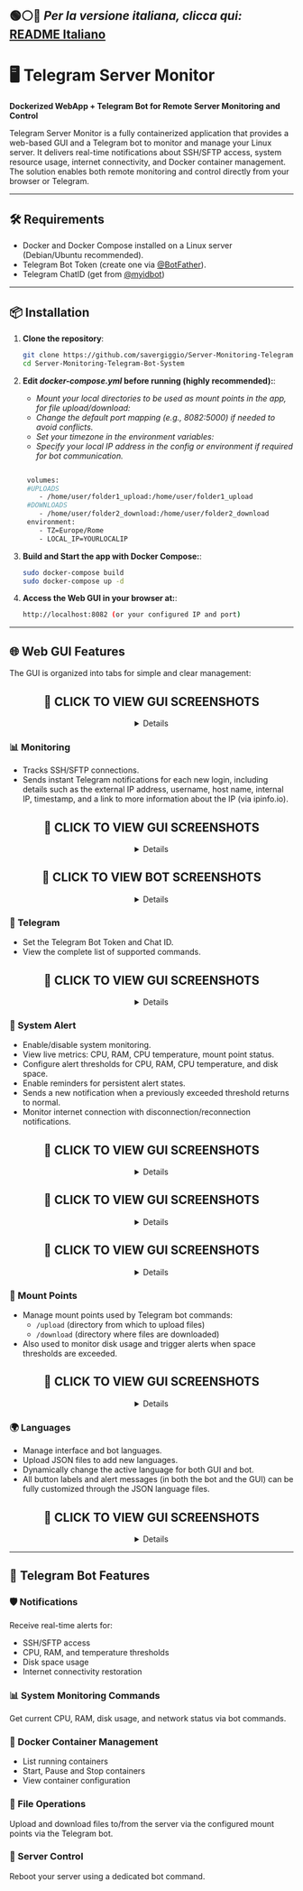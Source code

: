 ## 🟢⚪🔴 *Per la versione italiana, clicca qui:* [README Italiano](README.it.md) 

# 🖥️ Telegram Server Monitor  
**Dockerized WebApp + Telegram Bot for Remote Server Monitoring and Control**

Telegram Server Monitor is a fully containerized application that provides a web-based GUI and a Telegram bot to monitor and manage your Linux server. It delivers real-time notifications about SSH/SFTP access, system resource usage, internet connectivity, and Docker container management. The solution enables both remote monitoring and control directly from your browser or Telegram.

---
## 🛠️ Requirements

- Docker and Docker Compose installed on a Linux server (Debian/Ubuntu recommended).
- Telegram Bot Token (create one via [@BotFather](https://t.me/BotFather)).
- Telegram ChatID (get from [@myidbot](https://t.me/IDBot))
---  
## 📦 Installation

1. **Clone the repository**:
   ```bash
   git clone https://github.com/savergiggio/Server-Monitoring-Telegram-Bot-System.git
   cd Server-Monitoring-Telegram-Bot-System

2. **Edit *docker-compose.yml* before running (highly recommended):**:
   
     - *Mount your local directories to be used as mount points in the app, for file upload/download:*
     - *Change the default port mapping (e.g., 8082:5000) if needed to avoid conflicts.*
     - *Set your timezone in the environment variables:*
     - *Specify your local IP address in the config or environment if required for bot communication.*
   
   ```bash
   
    volumes:
    #UPLOADS
       - /home/user/folder1_upload:/home/user/folder1_upload
    #DOWNLOADS
       - /home/user/folder2_download:/home/user/folder2_download
    environment:
       - TZ=Europe/Rome
       - LOCAL_IP=YOURLOCALIP
   
3. **Build and Start the app with Docker Compose:**:
   ```bash
   sudo docker-compose build
   sudo docker-compose up -d
4. **Access the Web GUI in your browser at:**:
   ```bash
   http://localhost:8082 (or your configured IP and port)

---
## 🌐 Web GUI Features

The GUI is organized into tabs for simple and clear management:

<div align="center">
   
 ## 📸 CLICK   TO   VIEW  GUI SCREENSHOTS
<details>
   <img src="Screen/Screenshot (19).png" alt="Monitoring Tab Screenshot" style="width:100%;" />
</details>
</div>

### 📊 Monitoring
- Tracks SSH/SFTP connections.
- Sends instant Telegram notifications for each new login, including details such as the external IP address, username, host name, internal IP, timestamp, and a link to more information about the IP (via ipinfo.io).
  
<div align="center">
   
 ## 📸 CLICK   TO   VIEW  GUI SCREENSHOTS
<details>
   <img src="Screen/Screenshot (17).png" alt="Monitoring Tab Screenshot" style="width:100%;" />
</details>
</div>
<div align="center">
   
 ## 📸 CLICK   TO   VIEW  BOT SCREENSHOTS
<details>
   <img src="Screen/IMG_20250525_233124_LI.jpg" alt="Monitoring Tab Screenshot" style="width:50%;" />
</details>
</div>

### 🤖 Telegram
- Set the Telegram Bot Token and Chat ID.
- View the complete list of supported commands.
  
<div align="center">
   
 ## 📸 CLICK   TO   VIEW  GUI SCREENSHOTS
<details>
   <img src="Screen/Screenshot (18).png" alt="Monitoring Tab Screenshot" style="width:100%;" />
</details>
</div>

### 🚨 System Alert
- Enable/disable system monitoring.
- View live metrics: CPU, RAM, CPU temperature, mount point status.
- Configure alert thresholds for CPU, RAM, CPU temperature, and disk space.
- Enable reminders for persistent alert states.
- Sends a new notification when a previously exceeded threshold returns to normal.
- Monitor internet connection with disconnection/reconnection notifications.

<div align="center">
   
 ## 📸 CLICK   TO   VIEW GUI SCREENSHOTS
<details>
   <img src="Screen/Screenshot (19).png" alt="Monitoring Tab Screenshot" style="width:80%" />
</details>
</div>
<div align="center">
   
 ## 📸 CLICK   TO   VIEW GUI SCREENSHOTS
<details>
   <img src="Screen/Screenshot (20).png" alt="Monitoring Tab Screenshot" style="width:80%;" />
</details>
</div>
<div align="center">
   
 ## 📸 CLICK   TO   VIEW GUI SCREENSHOTS
<details>
   <img src="Screen/Screenshot (21).png" alt="Monitoring Tab Screenshot" style="width:80%;" />
</details>
</div>

### 📂 Mount Points
- Manage mount points used by Telegram bot commands:
  - `/upload` (directory from which to upload files)
  - `/download` (directory where files are downloaded)
- Also used to monitor disk usage and trigger alerts when space thresholds are exceeded.

<div align="center">
   
 ## 📸 CLICK   TO   VIEW  GUI SCREENSHOTS
<details>
   <img src="Screen/Screenshot (22).png" alt="Monitoring Tab Screenshot" style="width:80%;" />
</details>
</div>

### 🌍 Languages
- Manage interface and bot languages.
- Upload JSON files to add new languages.
- Dynamically change the active language for both GUI and bot.
- All button labels and alert messages (in both the bot and the GUI) can be fully customized through the JSON language files.

<div align="center">
   
 ## 📸 CLICK   TO   VIEW  GUI SCREENSHOTS
<details>
   <img src="Screen/10.png" alt="Monitoring Tab Screenshot" style="width:80%;" />
</details>
</div>


---
## 🤖 Telegram Bot Features

### 🛡️ Notifications  
Receive real-time alerts for:  
- SSH/SFTP access  
- CPU, RAM, and temperature thresholds  
- Disk space usage  
- Internet connectivity restoration  

### 📊 System Monitoring Commands  
Get current CPU, RAM, disk usage, and network status via bot commands.

### 🐳 Docker Container Management  
- List running containers  
- Start, Pause and Stop containers
- View container configuration

### 📂 File Operations  
Upload and download files to/from the server via the configured mount points via the Telegram bot.

### 🔁 Server Control  
Reboot your server using a dedicated bot command.




